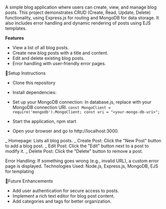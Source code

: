 A simple blog application where users can create, view, and manage blog posts. This project demonstrates CRUD (Create, Read, Update, Delete) functionality, 
using Express.js for routing and MongoDB for data storage. It also includes error handling and dynamic rendering of posts using EJS templates.

**Features**
- View a list of all blog posts.
- Create new blog posts with a title and content.
- Edit and delete existing blog posts.
- Error handling with user-friendly error pages.

📝Setup Instructions
- Clone this repository
- Install dependencies:
- Set up your MongoDB connection:
In database.js, replace <your-mongo-db-uri> with your MongoDB connection URI.
``const MongoClient = require('mongodb').MongoClient;
const uri = "<your-mongo-db-uri>";``

- Start the application, npm start
- Open your browser and go to http://localhost:3000.

_ Homepage: Lists all blog posts.
_ Create Post: Click the "New Post" button to add a blog post.
_ Edit Post: Click the "Edit" button next to a post to modify it.
_ Delete Post: Click the "Delete" button to remove a post.

Error Handling: If something goes wrong (e.g., invalid URL), a custom error page is displayed.
Technologies Used: 
Node.js, Express.js, MongoDB, EJS for templating

🧐Future Enhancements
- Add user authentication for secure access to posts.
- Implement a rich text editor for blog post content.
- Add categories and tags for better organization.
